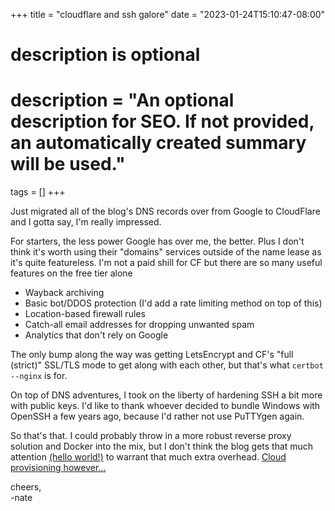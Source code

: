 +++
title = "cloudflare and ssh galore"
date = "2023-01-24T15:10:47-08:00"

#
# description is optional
#
# description = "An optional description for SEO. If not provided, an automatically created summary will be used."

tags = []
+++

Just migrated all of the blog's DNS records over from Google to CloudFlare and I gotta say, I'm really impressed.

For starters, the less power Google has over me, the better. Plus I don't think it's worth using their "domains" services outside of the name lease as it's quite featureless. I'm not a paid shill for CF but there are so many useful features on the free tier alone
- Wayback archiving
- Basic bot/DDOS protection (I'd add a rate limiting method on top of this)
- Location-based firewall rules
- Catch-all email addresses for dropping unwanted spam
- Analytics that don't rely on Google

The only bump along the way was getting LetsEncrypt and CF's "full (strict)" SSL/TLS mode to get along with each other,  but that's what `certbot --nginx` is for.

On top of DNS adventures, I took on the liberty of hardening SSH a bit more with public keys. I'd like to thank whoever decided to bundle Windows with OpenSSH a few years ago, because I'd rather not use PuTTYgen again.

So that's that. I could probably throw in a more robust reverse proxy solution and Docker into the mix, but I don't think the blog gets that much attention [(hello world!)](../images/cfmap.png) to warrant that much extra overhead. [Cloud provisioning however...](https://nate.unpass.net/failover-and-over)

cheers,\
-nate

